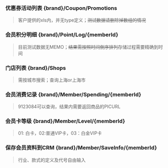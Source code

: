 ### 优惠券活动列表 {brand}/Coupon/Promotions

> 客户提供的xls内，并无type定义；~~测试数据请删除掉数组的情况~~

### 会员积分明细 {brand}/Point/Log/{memberId}

> 目前测试数据无MEMO；~~结果需按照时间倒序排列~~存储过程需要精确到时间

### 门店列表 {brand}/Shops

> 需按城市搜索；查询上海or上海市

### 会员消费记录 {brand}/Member/Spending/{memberId}

> 9123084可以查询，结果内需要返回商品的PICURL

### 会员卡等级 {brand}/Member/Level/{memberId}

> 01: 白卡，02:普通VIP卡，03：白金VIP卡

### 保存会员资料到CRM {brand}/Member/SaveInfo/{memberId}

> 行业、款式的定义及代号自由输入
